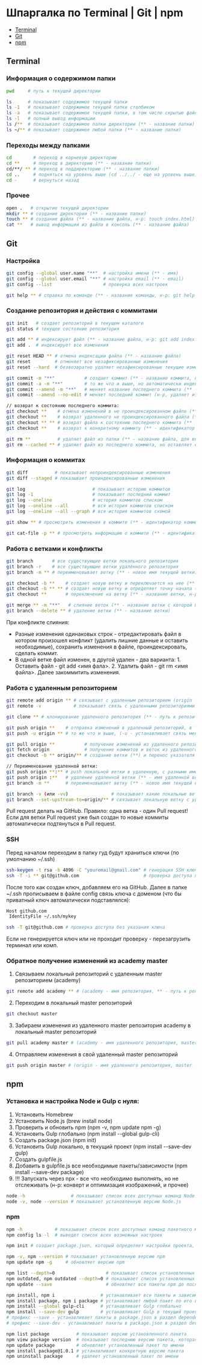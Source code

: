 # Шпаргалка по Terminal | Git | npm

*   [Terminal](https://github.com/sokolovav2016/crib-sheets/tree/master/Terminal-git-npm#Terminal)
*   [Git](https://github.com/sokolovav2016/crib-sheets/tree/master/Terminal-git-npm#Git)
*   [npm](https://github.com/sokolovav2016/crib-sheets/tree/master/Terminal-git-npm#npm)


## Terminal

### Информация о содержимом папки

``` bash
pwd     # путь к текущей директории

ls      # показывает содержимое текущей папки
ls -1   # показывает содержимое текущей папки столбиком
ls -a   # показывает содержимое текущей папки, в том числе скрытые файлы
ls -l   # полный вывод информации
ls /**  # показывает содержимое папки директории (** - название папки)
ls ~/** # показывает содержимое любой папки (** - название папки)
```


### Переходы между папками

``` bash
cd        # переход в корневую директорию
cd **     # переход в директорию (** - название папки)
cd/**/ ** # переход в поддиректорию (** - название папки)
cd ..     # подняться на уровень выше (cd ../../ - еще на уровень выше)
cd -      # вернуться назад
```


### Прочее

``` bash
open .   # открытие текущей директории
mkdir ** # создание директории (** - название папки)
touch ** # создание файла (** - название файла, н-р: touch index.html)
cat **   # вывод информации из файла в консоль (** - название файла)
```

## Git

### Настройка

``` bash
git config --global user.name "**"  # настройка имени (** - имя)
git config --global user.email "**" # настройка email (** - email)
git config --list                   # проверка всех настроек

git help ** # справка по команде (** - название команды, н-р: git help checkout)
```


### Создание репозитория и действия с коммитами

``` bash
git init   # создает репозиторий в текущем каталоге
git status # текущее состояние репозитория

git add ** # индексирует файл (** - название файла, н-р: git add index.html)
git add .  # индексирует все изменения

git reset HEAD ** # отмена индексации файла (** - название файла)
git reset         # отменяет все незафиксированные изменения
git reset --hard  # безвозвратно удаляет незафиксированные текущие изменения из локального репозитория и из индекса

git commit -m "**"           # создает коммит (** - название коммита, н-р: git commit -m "First Commit")
git commit -a -m "**"        # то же что и выше, но автоматически индексирует измененный файл (не работает при удалении/добавлении файла)
git commit --amend -m "**"   # меняет название последнего коммита (** - название коммита)
git commit --amend --no-edit # меняет последний коммит (н-р, удаляет из коммита файл если было применено git rm **)

// возврат к состоянию последнего коммита:
git checkout **    # отмена изменений в не проиндексированном файле (** - имя файла)
git checkout **    # возврат удаленного не проиндексированного файла (** - имя файла, путь к файлу)
git checkout ** ** # возврат файла к состоянию последнего коммита (** - идентификатор комитта, ** - путь к файлу, имя файла)
git checkout **    # возврат к конкретному коммиту (** - идентификатор коммита)

git rm **          # удаляет файл из папки (** - название файла, для внесения изменений в коммит выполнить: git commit --amend --no-edit)
git rm --cached ** # удаляет файл из последнего коммита, но оставляет его в папке (** - название файла, для внесения изменений в коммит выполнить: git commit --amend --no-edit)
```


### Информация о коммитах

``` bash
git diff          # показывает непроиндексированные изменения
git diff --staged # показывает проиндексированные изменения

git log                         # показывает историю коммитов
git log -1                      # показывает последний коммит
git log --oneline               # история коммитов списком
git log --oneline --all         # вся история коммитов списком
git log --oneline --all --graph # вся история коммитов схемой

git show ** # просмотреть изменения в коммите (** - идентификатор коммита)

git cat-file -p ** # просмотреть информацию о коммите (** - идентификатор коммита)
```


### Работа с ветками и конфликты

``` bash
git branch       # все существующие ветки локального репозитория
git branch -r    # все существующие ветки удалённого репозитория
git branch -m ** # переименовывает ветку (** - новое имя текущей ветки)

git checkout -b **    # создает новую ветку и переключается на нее (** - название ветки)
git checkout -b ** ** # создает новую ветку и определяет точку начала (** - название ветки, ** - идентификатор коммита)
git checkout **       # переключение на ветку (** - название ветки, н-р: git checkout master)

git merge ** -m "**"   # слияние веток (** - название ветки с которой будет происходить слияние, ** - название слияния)
git branch --delete ** # удаление ветки (** - название ветки)
```

При конфликте слияния:
- Разные изменения одинаковых строк - отредактировать файл в котором произошел конфликт (удалить лишние данные и оставить необходимые), сохранить изменения в файле, проиндексировать, сделать коммит.
- В одной ветке файл изменен, в другой удален - два варианта: 1. Оставить файл - git  add <имя фала>. 2. Удалить файл - git rm <имя файла>. Далее закоммитить изменения.


### Работа с удаленным репозиторием

``` bash
git remote add origin ** # связывает с удаленным репозиторием (origin - имя репозитория, ** - путь к репозиторию)
git remote -v            # показывает связь с удаленными репозиториями

git clone ** # клонирование удаленного репозитория (** - путь к репозиторию)

git push origin **    # отправка изменений в удаленный репозиторий, в том числе возможна новая ветка (origin - имя удаленного репозитория, ** - имя ветки удаленного репозитория)
git push -u origin ** # то же что и выше, (-u - устанавливает связь между локальной веткой и удаленной)

git pull origin **           # получение изменений из удаленного репозитория (и слияние с локальным) (origin - имя удаленного репозитория, ** - имя ветки удаленного репозитория)
git fetch origin             # получение коммитов и веток из удаленного репозитория в локальный (без слияния с локальным)
git checkout -b ** origin/** # создание ветки (**) и перенос указателя полученного выше на полученную ветку (**)

// Переименование удаленной ветки:
git push origin **:** # push локальной ветки в удаленную, с разными именами (** - имя локальной ветки, ** - имя удаленной ветки)
git push origin :**   # удаление удаленной ветки (** - имя удаленной ветки)
git branch -m **      # переименовывает ветку (** - новое имя текущей ветки)

git branch -v (или -vv)                # показывает какие локальные ветки связаны с удаленными
git branch --set-upstream-to=origin/** # связывает локальную ветку с удаленной (** - имя удаленной ветки), далее находясь в ветке достаточно писать git push / git pull и она будет синхронизироваться с удаленной веткой
```

Pull request делать на GitHub.
Правило: одна ветка - один Pull request!
Если для ветки Pull request уже был создан то новые коммиты автоматически подтянуться в Pull request.


### SSH

Перед началом переходим в папку гуд будут храниться ключи (по умолчанию ~/.ssh)

``` bash
ssh-keygen -t rsa -b 4096 -C "youremail@gmail.com" # генерация SSH ключа
ssh -T -i ** git@github.com                        # проверка доступа по SSH на GitHub (** - имя или путь/имя к приватному ключу)
```
После того как создан ключ, добавляем его на GitHub.
Далее в папке ~/.ssh прописываем в файле config связь ключа с доменом (что бы приватный ключ автоматически подставлялся):

``` bash
Host github.com
 IdentityFile ~/.ssh/mykey
```

``` bash
ssh -T git@github.com # проверка доступа без указания ключа
```

Если не генерируется ключ или не проходит проверку - перезагрузить терминал или комп.


### Обратное получение изменений из academy master

1. Связываем локальный репозиторий с удаленным master репозиторием (academy)
``` bash
git remote add academy ** # (academy - имя репозитория, ** - путь к репозиторию)
```
2. Переходим в локальный master репозиторий
``` bash
git checkout master
```
3. Забираем изменения из удаленного master репозитория academy в локальный master репозиторий
``` bash
git pull academy master # (academy - имя удаленного репозитория, master - имя ветки удаленного репозитория)
```
4. Отправляем изменения в свой удаленный master репозиторий
``` bash
git push origin master # (origin - имя удаленного репозитория, master - имя ветки удаленного репозитория)
```

## npm

### Установка и настройка Node и Gulp с нуля:

1. Установить Homebrew
2. Установить Node.js (brew install node)
3. Проверить и обновить npm (npm -v, npm update npm -g)
4. Установить Gulp глобально (npm install --global gulp-cli)
5. Создать package.json (npm init)
6. Установить Gulp локально, в текущий проект (npm install --save-dev gulp)
7. Создать gulpfile.js
8. Добавить в gulpfile.js все необходимые пакеты/зависимости (npm install --save-dev package)
9. !!! Запускать через npx - все что необходимо выполнять, но не отслеживать (н-р: конверт и оптимизация изображений, и прочее)


``` bash
node -h                 # показывает список всех доступных команд Node.js.
node -v, node --version # показывает установленную версию Node.js
```


### npm

``` bash
npm -h            # показывает список всех доступных команд пакетного менеджера (npm)
npm config ls -l  # выведет список всех возможных настроек

npm init # создает package.json, который определяет настройки проекта, зависимости, скрипты, название и прочее

npm -v, npm --version # показывает установленную версию npm
npm update npm -g     # обновляет версию npm

npm list --depth=0                   # показывает список установленных пакетов
npm outdated, npm outdated --depth=0 # показывает список установленных пакетов, которые требуют обновления
npm update --save                    # обновляет все пакеты npm до последней версии

npm install, npm i                 # устанавливает все пакеты и зависимости перечисленные в package.json
npm install package, npm i package # устанавливает любой пакет по его имени, если к команде добавить префикс -g пакет будет установлен глобально
npm install --global gulp-cli      # устанавливает Gulp глобально
npm install --save-dev gulp        # устанавливает Gulp в текущий проект (локально)
# префикс --save - устанавливает пакеты в package.json в раздел dependencies
# префикс --save-dev - устанавливает пакеты в package.json в раздел devDependencies

npm list package          # показывает версию установленного пакета
npm view package version  # показывает последнюю версию пакета, которая существует
npm update package        # обновляет установленный пакет по имени
npm install package@1.0.1 # устанавливает конкретную версию пакета
npm uninstall package     # удаляет установленный пакет по имени
```
